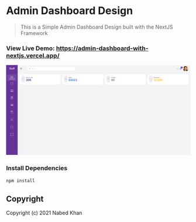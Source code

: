 # Admin Dashboard Design

> This is a Simple Admin Dashboard Design built with the NextJS Framework

### View Live Demo: https://admin-dashboard-with-nextjs.vercel.app/

![screenshot](https://github.com/nabedkhan/admin-dashboard-with-nextjs/blob/master/screenshot.png)

### Install Dependencies

```
npm install
```

## Copyright

Copyright (c) 2021 Nabed Khan
